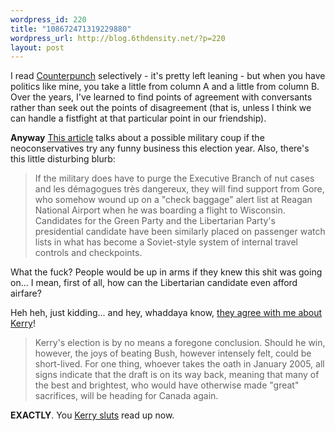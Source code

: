 ```yaml
--- 
wordpress_id: 220
title: "108672471319229880"
wordpress_url: http://blog.6thdensity.net/?p=220
layout: post
---
```

I read [Counterpunch](http://www.counterpunch.org) selectively - it's pretty left leaning - but when you have politics like mine, you take a little from column A and a little from column B.  Over the years, I've learned to find points of agreement with conversants rather than seek out the points of disagreement (that is, unless I think we can handle a fistfight at that particular point in our friendship).

<strong>Anyway</strong> <a href="http://www.counterpunch.org/madsen06042004.html">This article</a> talks about a possible military coup if the neoconservatives try any funny business this election year.  Also, there's this little disturbing blurb:

<blockquote>If the military does have to purge the Executive Branch of nut cases and les démagogues très dangereux, they will find support from Gore, who somehow wound up on a "check baggage" alert list at Reagan National Airport when he was boarding a flight to Wisconsin. Candidates for the Green Party and the Libertarian Party's presidential candidate have been similarly placed on passenger watch lists in what has become a Soviet-style system of internal travel controls and checkpoints.</blockquote>

What the fuck?  People would be up in arms if they knew this shit was going on... I mean, first of all, how can the Libertarian candidate even afford airfare?

Heh heh, just kidding... and hey, whaddaya know, <a href="http://www.counterpunch.org/vest05292004.html">they agree with me about Kerry</a>!

<blockquote>Kerry's election is by no means a foregone conclusion. Should he win, however, the joys of beating Bush, however intensely felt, could be short-lived. For one thing, whoever takes the oath in January 2005, all signs indicate that the draft is on its way back, meaning that many of the best and brightest, who would have otherwise made "great" sacrifices, will be heading for Canada again.</blockquote>

<strong>EXACTLY</strong>.  You <a href="http://www.haloscan.com/comments.php?user=greenlantern113&amp;comment=108612686288750100#1705">Kerry sluts</a> read up now.
